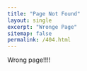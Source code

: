 ```yaml
---
title: "Page Not Found"
layout: single
excerpt: "Wronge Page"
sitemap: false
permalink: /404.html
---
```


Wrong page!!!!

<script type="text/javascript">
var GOOG_FIXURL_LANG = 'en';
var GOOG_FIXURL_SITE = '{{ site.url }}'
</script>
<script type="text/javascript"
src="//linkhelp.clients.google.com/tbproxy/lh/wm/fixurl.js">
</script>
